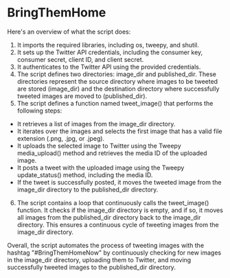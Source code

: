 # BringThemHome
Here's an overview of what the script does:

1. It imports the required libraries, including os, tweepy, and shutil.
2. It sets up the Twitter API credentials, including the consumer key, consumer secret, client ID, and client secret.
3. It authenticates to the Twitter API using the provided credentials.
4. The script defines two directories: image_dir and published_dir. These directories represent the source directory where images to be tweeted are stored (image_dir) and the destination directory where successfully tweeted images are moved to (published_dir).
5. The script defines a function named tweet_image() that performs the following steps:
- It retrieves a list of images from the image_dir directory.
- It iterates over the images and selects the first image that has a valid file extension (.png, .jpg, or .jpeg).
- It uploads the selected image to Twitter using the Tweepy media_upload() method and retrieves the media ID of the uploaded image.
- It posts a tweet with the uploaded image using the Tweepy update_status() method, including the media ID.
- If the tweet is successfully posted, it moves the tweeted image from the image_dir directory to the published_dir directory.
6. The script contains a loop that continuously calls the tweet_image() function. It checks if the image_dir directory is empty, and if so, it moves all images from the published_dir directory back to the image_dir directory. This ensures a continuous cycle of tweeting images from the image_dir directory.

Overall, the script automates the process of tweeting images with the hashtag "#BringThemHomeNow" by continuously checking for new images in the image_dir directory, uploading them to Twitter, and moving successfully tweeted images to the published_dir directory.

